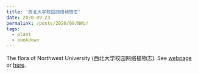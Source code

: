 ```yaml
---
title: '西北大学校园网络植物志'
date: 2020-09-23
permalink: /posts/2020/09/NWU/
tags:
  - plant
  - bookdown
---
```


The flora of Northwest University (西北大学校园网络植物志). See [webpage](https://zhilongjia.github.io/NWU/) or [here](https://zhilongjia.gitee.io/nwu).

